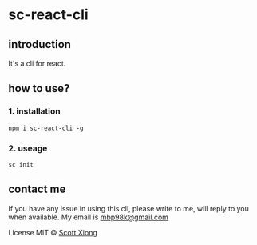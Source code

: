 # sc-react-cli

## introduction
It's a cli for react.

## how to use?

### 1. installation
```
npm i sc-react-cli -g

```
### 2. useage
```
sc init
```
## contact me
If you have any issue in using this cli, please write to me, will reply to you when available. My email is mbp98k@gmail.com

License
MIT © [Scott Xiong](https://github.com/scott-x)